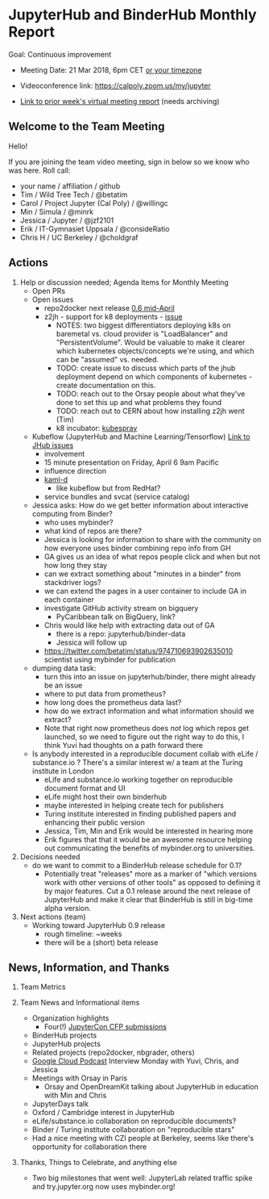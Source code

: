 # JupyterHub and BinderHub Monthly Report

Goal: Continuous improvement

- Meeting Date: 21 Mar 2018, 6pm CET
[or your timezone](http://arewemeetingyet.com/Berlin/2018-03-21/18:00/Binder%20Team%20Meeting)

- Videoconference link: https://calpoly.zoom.us/my/jupyter

- [Link to prior week's virtual meeting report](https://hackmd.io/xugvWwHETgiWAy1gk6-Npw?view) (needs archiving)

## Welcome to the Team Meeting

Hello!

If you are joining the team video meeting, sign in below so we know who was here. Roll call:
* your name / affiliation / github
* Tim / Wild Tree Tech / @betatim
* Carol / Project Jupyter (Cal Poly) / @willingc
* Min / Simula / @minrk
* Jessica / Jupyter / @jzf2101
* Erik / IT-Gymnasiet Uppsala / @consideRatio
* Chris H / UC Berkeley / @choldgraf

## Actions

1.  Help or discussion needed; Agenda Items for Monthly Meeting
    - Open PRs
    - Open issues
        - repo2docker next release [0.6 mid-April](https://github.com/jupyter/repo2docker/milestones)
        - z2jh - support for k8 deployments - [issue](https://github.com/jupyterhub/zero-to-jupyterhub-k8s/issues/593)
            - NOTES: two biggest differentiators deploying k8s on baremetal vs. cloud provider is "LoadBalancer" and "PersistentVolume". Would be valuable to make it clearer which kubernetes objects/concepts we're using, and which can be "assumed" vs. needed.
            - TODO: create issue to discuss which parts of the jhub deployment depend on which components of kubernetes - create documentation on this.
            - TODO: reach out to the Orsay people about what they've done to set this up and what problems they found
            - TODO: reach out to CERN about how installing z2jh went (Tim)
            - k8 incubator: [kubespray](https://github.com/kubernetes-incubator/kubespray)
    - Kubeflow (JupyterHub and Machine Learning/Tensorflow) [Link to JHub issues](https://github.com/kubeflow/kubeflow/issues?q=is%3Aopen+is%3Aissue+label%3Aarea%2Fjupyter)
        - involvement
        - 15 minute presentation on Friday, April 6 9am Pacific
        - influence direction
        - [kaml-d](https://github.com/kaml-d/design)
            - like kubeflow but from RedHat?
        - service bundles and svcat (service catalog)
    - Jessica asks: How do we get better information about interactive computing from Binder?
        - who uses mybinder?
        - what kind of repos are there?
        - Jessica is looking for information to share with the community on how everyone uses binder combining repo info from GH
        - GA gives us an idea of what repos people click and when but not how long they stay
        - can we extract something about "minutes in a binder" from stackdriver logs?
        - we can extend the pages in a user container to include GA in each container
        - investigate GitHub activity stream on bigquery
            - PyCaribbean talk on BigQuery, link?
        - Chris would like help with extracting data out of GA
            - there is a repo: jupyterhub/binder-data
            - Jessica will follow up
        - https://twitter.com/betatim/status/974710693902635010 scientist using mybinder for publication
    - dumping data task:
        - turn this into an issue on jupyterhub/binder, there might already be an issue
        - where to put data from prometheus?
        - how long does the prometheus data last?
        - how do we extract information and what information should we extract?
        - Note that right now prometheus does *not* log which repos get launched, so we need to figure out the right way to do this, I think Yuvi had thoughts on a path forward there
    - Is anybody interested in a reproducible document collab with eLife / substance.io ? There's a similar interest w/ a team at the Turing institute in London
        - eLife and substance.io working together on reproducible document format and UI
        - eLife might host their own binderhub
        - maybe interested in helping create tech for publishers
        - Turing institute interested in finding published papers and enhancing their public version
        - Jessica, Tim, Min and Erik would be interested in hearing more
        - Erik figures that that it would be an awesome resource helping out communicating the benefits of mybinder.org to universities.
1.  Decisions needed
    - do we want to commit to a BinderHub release schedule for 0.1?
        - Potentially treat "releases" more as a marker of "which versions work with other versions of other tools" as opposed to defining it by major features. Cut a 0.1 release around the next release of JupyterHub and make it clear that BinderHub is still in big-time alpha version.
2.  Next actions (team)
    - Working toward JupyterHub 0.9 release
        - rough timeline: ~weeks
        - there will be a (short) beta release

 
## News, Information, and Thanks

1.  Team Metrics
2.  Team News and Informational items
    - Organization highlights
        - Four(!) [JupyterCon CFP submissions](https://github.com/jupyterhub/team-compass/issues/33)
    - BinderHub projects
    - JupyterHub projects
    - Related projects (repo2docker, nbgrader, others)
    - [Google Cloud Podcast](https://www.gcppodcast.com/) Interview Monday with Yuvi, Chris, and Jessica
    - Meetings with Orsay in Paris
        - Orsay and OpenDreamKit talking about JupyterHub in education with Min and Chris
    - JupyterDays talk
    - Oxford / Cambridge interest in JupyterHub
    - eLife/substance.io collaboration on reproducible documents?
    - Binder / Turing institute collaboration on "reproducible stars"
    - Had a nice meeting with CZI people at Berkeley, seems like there's opportunity for collaboration there
1.  Thanks, Things to Celebrate, and anything else

    * Two big milestones that went well: JupyterLab related traffic spike and try.jupyter.org now uses mybinder.org!